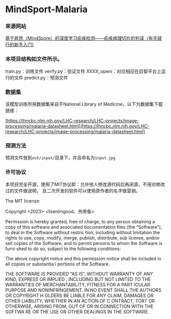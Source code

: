 # MindSport-Malaria

### 来源网站
[基于昇思（MindSpore）的深度学习疟疾检测——疟疾病理切片的判读（有手就行的新手入门)](https://zhuanlan.zhihu.com/p/670851142)

### 本项目结构如文件所示。
train.py：训练文件
verify.py：验证文件
XXXX_openi：对应相应在启智平台上运行的文件
predict.py：预测文件

### 数据集
该模型训练所用数据集来自于National Library of Medicine，以下为数据集下载链接：

[https://lhncbc.nlm.nih.gov/LHC-research/LHC-projects/image-processing/malaria-datasheet.html](https://lhncbc.nlm.nih.gov/LHC-research/LHC-projects/image-processing/malaria-datasheet.html)

### 预测方法
预测文件放到```out/input/```目录下，并且命名为```input.jpg```

### 许可协议
本项目完全开源，使用了MIT协议即：允许他人修改源代码后再闭源，不用对修改过的文件做说明，
且二次开发的软件可以使用原作者的名字做营销。

The MIT license:

Copyright <2023> <lisenlingood、热带鱼>

Permission is hereby granted, free of charge, to any person obtaining a copy of this software
 and associated documentation files (the “Software”), to deal in the Software without restric
tion, including without limitation the rights to use, copy, modify, merge, publish, distribute, sub
license, and/or sell copies of the Software, and to permit persons to whom the Software is furni
shed to do so, subject to the following conditions:

The above copyright notice and this permission notice shall be included in all copies or substantia
l portions of the Software.

THE SOFTWARE IS PROVIDED “AS IS”, WITHOUT WARRANTY OF ANY KIND, EXPRESS OR IMPLIED
, INCLUDING BUT NOT LIMITED TO THE WARRANTIES OF MERCHANTABILITY, FITNESS FOR A PART
ICULAR PURPOSE AND NONINFRINGEMENT. IN NO EVENT SHALL THE AUTHORS OR COPYRIGHT H
OLDERS BE LIABLE FOR ANY CLAIM, DAMAGES OR OTHER LIABILITY, WHETHER IN AN ACTION OF C
ONTRACT, TORT OR OTHERWISE, ARISING FROM, OUT OF OR IN CONNECTION WITH THE SOFTWA
RE OR THE USE OR OTHER DEALINGS IN THE SOFTWARE.